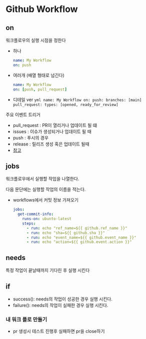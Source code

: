 # Github Workflow

## on

워크플로우의 실행 시점을 정한다

- 하나

  ```yml
  name: My Workflow
  on: push
  ```

- 여러개 (배열 형태로 넘긴다)

  ```yml
  name: My Workflow
  on: [push, pull_request]
  ```

- 디테일 ver
  `yml
  name: My Workflow
  on:
      push:
          branches: [main]
      pull_request:
          types: [opened, ready_for_review]
  `
  <br/>

주요 이벤트 트리거

- pull_request : PR이 열리거나 업데이트 될 떄
- issues : 이슈가 생성되거나 업데이트 될 때
- push : 푸시의 경우
- release : 릴리즈 생성 혹은 업데이트 될때
- [참고](https://docs.github.com/en/actions/using-workflows/events-that-trigger-workflows)

## jobs

워크플로우에서 실행할 작업을 나열한다.

다음 문단에는 실행할 작업의 이름을 적는다.

- workflows에서 커밋 정보 가져오기

  ```yml
  jobs:
    get-commit-info:
      runs-on: ubunto-latest
      steps:
        - run: echo "ref_name=${{ github.ref_name }}"
        - run: echo "sha=${{ github.sha }}"
        - run: echo "event_name=${{ github.event_name }}"
        - run: echo "action=${{ github.event.action }}"
  ```

## needs

특정 작업이 끝날때까지 기다린 후 실행 시킨다

## if

- success(): needs의 작업이 성공한 경우 실행 시킨다.
- failure(): needs의 작업이 실패한 경우 실행 시킨다.

### 내 워크 플로 만들기

- pr 생성시 테스트 진행후 실패하면 pr을 close하기
